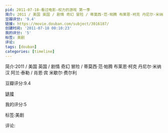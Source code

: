 ```yaml
---
pid: 2011-07-18-看过电影-权力的游戏 第一季
简介: 2011 / 美国 英国 / 剧情 奇幻 冒险 / 蒂莫西·范·帕腾 布莱恩·柯克 丹尼尔·米纳汉 阿兰·泰勒 / 肖恩·宾 米歇尔·费尔利
豆瓣评分: '9.4'
链接: https://movie.douban.com/subject/3016187/
创建时间: '2011-07-18 00:10:23'
我的评分: '5'
标签: 美剧
评论:
tags: [douban]
categories: [timeline]
---
```

简介:2011 / 美国 英国 / 剧情 奇幻 冒险 / 蒂莫西·范·帕腾 布莱恩·柯克 丹尼尔·米纳汉 阿兰·泰勒 / 肖恩·宾 米歇尔·费尔利

豆瓣评分:9.4

[链接](https://movie.douban.com/subject/3016187/)

我的评分:5

标签:美剧

评论:

